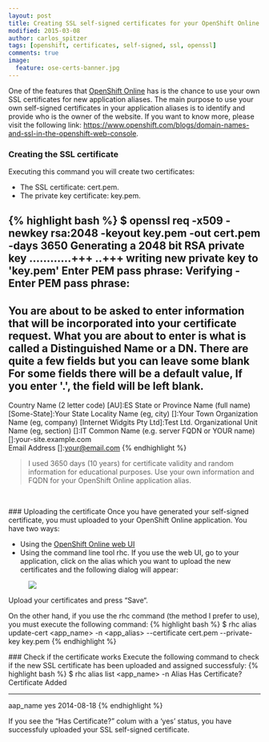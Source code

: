 ```yaml
---
layout: post
title: Creating SSL self-signed certificates for your OpenShift Online applications
modified: 2015-03-08
author: carlos_spitzer
tags: [openshift, certificates, self-signed, ssl, openssl]
comments: true
image:
  feature: ose-certs-banner.jpg
---
```


One of the features that <a href="http://openshift.com/" target="_blank">OpenShift Online</a> has is the chance to use your own SSL certificates for new application aliases. The main purpose to use your own self-signed certificates in your application aliases is to identify and provide who is the owner of the website. If you want to know more, please visit the following link: <a href="https://www.openshift.com/blogs/domain-names-and-ssl-in-the-openshift-web-console" target="_blank">https://www.openshift.com/blogs/domain-names-and-ssl-in-the-openshift-web-console</a>.
<br>

### Creating the SSL certificate
Executing this command you will create two certificates:
* The SSL certificate: cert.pem.
* The private key certificate: key.pem.

{% highlight bash %}
$ openssl req -x509 -newkey rsa:2048 -keyout key.pem -out cert.pem -days 3650
Generating a 2048 bit RSA private key
............+++
..+++
writing new private key to 'key.pem'
Enter PEM pass phrase:
Verifying - Enter PEM pass phrase:
-----
You are about to be asked to enter information that will be incorporated
into your certificate request.
What you are about to enter is what is called a Distinguished Name or a DN.
There are quite a few fields but you can leave some blank
For some fields there will be a default value,
If you enter '.', the field will be left blank.
-----
Country Name (2 letter code) [AU]:ES
State or Province Name (full name) [Some-State]:Your State
Locality Name (eg, city) []:Your Town
Organization Name (eg, company) [Internet Widgits Pty Ltd]:Test Ltd.
Organizational Unit Name (eg, section) []:IT
Common Name (e.g. server FQDN or YOUR name) []:your-site.example.com                                        
Email Address []:your@email.com
{% endhighlight %}

> I used 3650 days (10 years) for certificate validity and random information for educational purposes. Use your own information and FQDN for your OpenShift Online application alias.
<br>

### Uploading the certificate
Once you have generated your self-signed certificate, you must uploaded to your OpenShift Online application. You have two ways:
* Using the <a href="https://openshift.redhat.com/app/console/application/%3Cyour-app%3E/alias/%3Cyour-alias%3E/edit" target="_blank">OpenShift Online web UI</a>
* Using the command line tool rhc.
If you use the web UI, go to your application, click on the alias which you want to upload the new certificates and the following dialog will appear:
<figure><img src="{{ site.url }}/images/ose-certs-pic1.jpg"></figure>

Upload your certificates and press “Save“.

On the other hand, if you use the rhc command (the method I prefer to use), you must execute the following command:
{% highlight bash %}
$ rhc alias update-cert <app_name> -n <domain> <app_alias> --certificate cert.pem --private-key key.pem
{% endhighlight %}
<br>

### Check if the certificate works
Execute the following command to check if the new SSL certificate has been uploaded and assigned successfuly:
{% highlight bash %}
$ rhc alias list <app_name> -n <domain>
Alias                   Has Certificate? Certificate Added
----------------------- ---------------- -----------------
aap_name                yes              2014-08-18
{% endhighlight %}

If you see the “Has Certificate?” colum with a ‘yes’ status, you have successfuly uploaded your SSL self-signed certificate.
